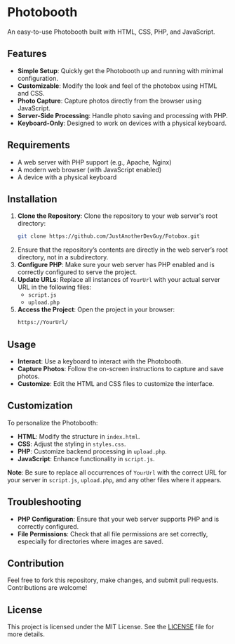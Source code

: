# Photobooth

An easy-to-use Photobooth built with HTML, CSS, PHP, and JavaScript.

## Features
- **Simple Setup**: Quickly get the Photobooth up and running with minimal configuration.
- **Customizable**: Modify the look and feel of the photobox using HTML and CSS.
- **Photo Capture**: Capture photos directly from the browser using JavaScript.
- **Server-Side Processing**: Handle photo saving and processing with PHP.
- **Keyboard-Only**: Designed to work on devices with a physical keyboard.

## Requirements
- A web server with PHP support (e.g., Apache, Nginx)
- A modern web browser (with JavaScript enabled)
- A device with a physical keyboard

## Installation
1. **Clone the Repository**: Clone the repository to your web server's root directory:
   ```bash
   git clone https://github.com/JustAnotherDevGuy/Fotobox.git
   ```
2. Ensure that the repository’s contents are directly in the web server’s root directory, not in a subdirectory.
3. **Configure PHP**: Make sure your web server has PHP enabled and is correctly configured to serve the project.
4. **Update URLs**: Replace all instances of `YourUrl` with your actual server URL in the following files:
   - `script.js`
   - `upload.php`
5. **Access the Project**: Open the project in your browser:
   ```bash
   https://YourUrl/
   ```

## Usage
- **Interact**: Use a keyboard to interact with the Photobooth.
- **Capture Photos**: Follow the on-screen instructions to capture and save photos.
- **Customize**: Edit the HTML and CSS files to customize the interface.

## Customization
To personalize the Photobooth:
- **HTML**: Modify the structure in `index.html`.
- **CSS**: Adjust the styling in `styles.css`.
- **PHP**: Customize backend processing in `upload.php`.
- **JavaScript**: Enhance functionality in `script.js`.

**Note**: Be sure to replace all occurrences of `YourUrl` with the correct URL for your server in `script.js`, `upload.php`, and any other files where it appears.

## Troubleshooting
- **PHP Configuration**: Ensure that your web server supports PHP and is correctly configured.
- **File Permissions**: Check that all file permissions are set correctly, especially for directories where images are saved.

## Contribution
Feel free to fork this repository, make changes, and submit pull requests. Contributions are welcome!

## License
This project is licensed under the MIT License. See the [LICENSE](LICENSE) file for more details.
